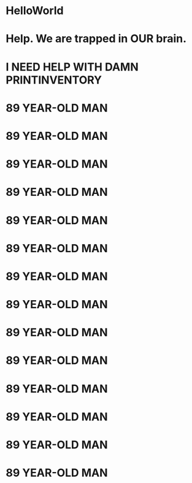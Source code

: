 # HelloWorld
# Help. We are trapped in OUR brain.
# I NEED HELP WITH DAMN PRINTINVENTORY
# 89 YEAR-OLD MAN
# 89 YEAR-OLD MAN
# 89 YEAR-OLD MAN
# 89 YEAR-OLD MAN
# 89 YEAR-OLD MAN
# 89 YEAR-OLD MAN
# 89 YEAR-OLD MAN
# 89 YEAR-OLD MAN
# 89 YEAR-OLD MAN
# 89 YEAR-OLD MAN
# 89 YEAR-OLD MAN
# 89 YEAR-OLD MAN
# 89 YEAR-OLD MAN
# 89 YEAR-OLD MAN